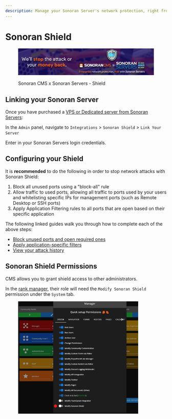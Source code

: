 ```yaml
---
description: Manage your Sonoran Server's network protection, right from the CMS!
---
```


# Sonoran Shield

<figure><img src="../.gitbook/assets/image (1) (1) (1) (1) (1) (1) (1) (1) (1) (1) (1).png" alt=""><figcaption><p>Sonoran CMS x Sonoran Servers - Shield</p></figcaption></figure>

## Linking your Sonoran Server

Once you have purchased a [VPS or Dedicated server from Sonoran Servers](https://sonoranservers.com/):

In the `Admin` panel, navigate to `Integrations` > `Sonoran Shield` > `Link Your Server`

Enter in your Sonoran Servers login credentials.

## Configuring your Shield

It is **recommended** to do the following in order to stop network attacks with Sonoran Shield:

1. Block all unused ports using a "block-all" rule
2. Allow traffic to used ports, allowing all traffic to ports used by your users and whitelisting specific IPs for management ports (such as Remote Desktop or SSH ports)
3. Apply Application Filtering rules to all ports that are open based on their specific application

The following linked guides walk you through how to complete each of the above steps:

* [Block unused ports and open required ones](https://info.sonoranservers.com/tutorials/sonoran-shield/firewall-rules)
* [Apply application-specific filters](https://info.sonoranservers.com/tutorials/sonoran-shield/application-filters)
* [View your attack history](https://info.sonoranservers.com/tutorials/sonoran-shield/attack-history)

## Sonoran Shield Permissions

CMS allows you to grant shield access to other administrators.

In the [rank manager](../tutorials/user-management/creating-departments.md), their role will need the `Modify Sonoran Shield` permission under the `System` tab.

<figure><img src="../.gitbook/assets/image (6) (1) (1) (1).png" alt="" width="375"><figcaption></figcaption></figure>
